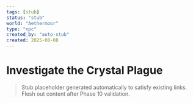 ```yaml
---
tags: [stub]
status: "stub"
world: "Aethermoor"
type: "npc"
created_by: "auto-stub"
created: 2025-08-08
---
```


# Investigate the Crystal Plague

> Stub placeholder generated automatically to satisfy existing links. Flesh out content after Phase 10 validation.
